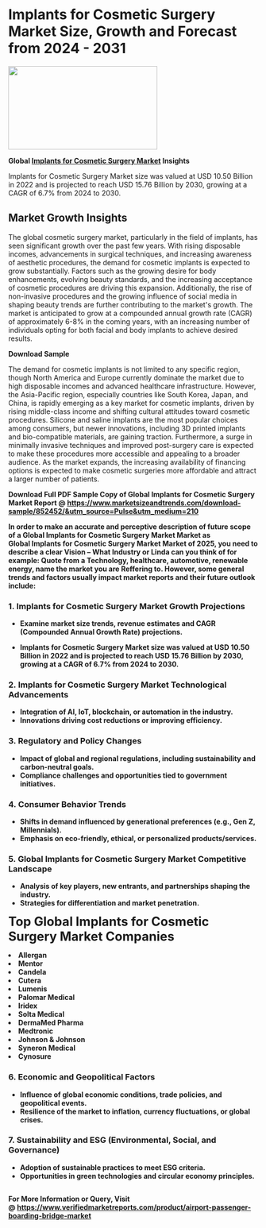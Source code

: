 <H1>Implants for Cosmetic Surgery Market Size, Growth and Forecast from 2024 - 2031</H1><img class="aligncenter size-medium wp-image-584254" src="https://thirdeyenews.in/wp-content/uploads/2024/09/Global-Market-Research-300x168.jpeg" alt="" width="300" height="168" /><p><strong>Global&nbsp;<a href="https://www.marketsizeandtrends.com/download-sample/852452/&amp;utm_source=Pulse&amp;utm_medium=210">Implants for Cosmetic Surgery Market</a> Insights</strong></p><p>Implants for Cosmetic Surgery Market size was valued at USD 10.50 Billion in 2022 and is projected to reach USD 15.76 Billion by 2030, growing at a CAGR of 6.7% from 2024 to 2030.</p><p><h2>Market Growth Insights</h2> <p>The global cosmetic surgery market, particularly in the field of implants, has seen significant growth over the past few years. With rising disposable incomes, advancements in surgical techniques, and increasing awareness of aesthetic procedures, the demand for cosmetic implants is expected to grow substantially. Factors such as the growing desire for body enhancements, evolving beauty standards, and the increasing acceptance of cosmetic procedures are driving this expansion. Additionally, the rise of non-invasive procedures and the growing influence of social media in shaping beauty trends are further contributing to the market's growth. The market is anticipated to grow at a compounded annual growth rate (CAGR) of approximately 6-8% in the coming years, with an increasing number of individuals opting for both facial and body implants to achieve desired results.</p> <p><strong>Download Sample</strong></p> <p>The demand for cosmetic implants is not limited to any specific region, though North America and Europe currently dominate the market due to high disposable incomes and advanced healthcare infrastructure. However, the Asia-Pacific region, especially countries like South Korea, Japan, and China, is rapidly emerging as a key market for cosmetic implants, driven by rising middle-class income and shifting cultural attitudes toward cosmetic procedures. Silicone and saline implants are the most popular choices among consumers, but newer innovations, including 3D printed implants and bio-compatible materials, are gaining traction. Furthermore, a surge in minimally invasive techniques and improved post-surgery care is expected to make these procedures more accessible and appealing to a broader audience. As the market expands, the increasing availability of financing options is expected to make cosmetic surgeries more affordable and attract a larger number of patients. <p><strong></p><p><span class=""><strong>Download Full PDF Sample Copy of Global Implants for Cosmetic Surgery Market Report</strong> @ <a href="https://www.marketsizeandtrends.com/download-sample/852452/&amp;utm_source=Pulse&amp;utm_medium=210" target="_blank">https://www.marketsizeandtrends.com/download-sample/852452/&amp;utm_source=Pulse&amp;utm_medium=210</a></span></p><p>In order to make an accurate and perceptive description of future scope of a Global&nbsp;Implants for Cosmetic Surgery Market Market as Global&nbsp;Implants for Cosmetic Surgery Market Market of 2025, you need to describe a clear Vision &ndash; What Industry or Linda can you think of for example: Quote from a Technology, healthcare, automotive, renewable energy, name the market you are Reffering to. However, some general trends and factors usually impact market reports and their future outlook include:</p><h3>1.&nbsp;<strong>Implants for Cosmetic Surgery Market Growth Projections</strong></h3><ul><li>Examine market size trends, revenue estimates and CAGR (Compounded Annual Growth Rate) projections.</li><li><p>Implants for Cosmetic Surgery Market size was valued at USD 10.50 Billion in 2022 and is projected to reach USD 15.76 Billion by 2030, growing at a CAGR of 6.7% from 2024 to 2030.</p></li></ul><h3>2.&nbsp;<strong>Implants for Cosmetic Surgery Market Technological Advancements</strong></h3><ul><li>Integration of AI, IoT, blockchain, or automation in the industry.</li><li>Innovations driving cost reductions or improving efficiency.</li></ul><h3>3.&nbsp;<strong>Regulatory and Policy Changes</strong></h3><ul><li>Impact of global and regional regulations, including sustainability and carbon-neutral goals.</li><li>Compliance challenges and opportunities tied to government initiatives.</li></ul><h3>4.&nbsp;<strong>Consumer Behavior Trends</strong></h3><ul><li>Shifts in demand influenced by generational preferences (e.g., Gen Z, Millennials).</li><li>Emphasis on eco-friendly, ethical, or personalized products/services.</li></ul><h3>5.&nbsp;<strong>Global Implants for Cosmetic Surgery Market Competitive Landscape</strong></h3><ul><li>Analysis of key players, new entrants, and partnerships shaping the industry.</li><li>Strategies for differentiation and market penetration.</li></ul><p data-pm-slice="1 1 []"><span style="color: inherit; font-family: inherit; font-size: 25px;">Top Global Implants for Cosmetic Surgery Market Companies</span></p><div class="" data-test-id=""><p><li>Allergan</li><li> Mentor</li><li> Candela</li><li> Cutera</li><li> Lumenis</li><li> Palomar Medical</li><li> Iridex</li><li> Solta Medical</li><li> DermaMed Pharma</li><li> Medtronic</li><li> Johnson & Johnson</li><li> Syneron Medical</li><li> Cynosure</li></p></div><h3>6.&nbsp;<strong>Economic and Geopolitical Factors</strong></h3><ul><li>Influence of global economic conditions, trade policies, and geopolitical events.</li><li>Resilience of the market to inflation, currency fluctuations, or global crises.</li></ul><h3>7.&nbsp;<strong>Sustainability and ESG (Environmental, Social, and Governance)</strong></h3><ul><li>Adoption of sustainable practices to meet ESG criteria.</li><li>Opportunities in green technologies and circular economy principles.</li></ul><h2><strong style="font-size: 14px;">For More Information or Query, Visit @&nbsp;</strong><a style="background-color: #ffffff; font-size: 14px;" href="https://www.marketsizeandtrends.com/report/implants-for-cosmetic-surgery-market/" target="_blank">https://www.verifiedmarketreports.com/product/airport-passenger-boarding-bridge-market</a></h2>
